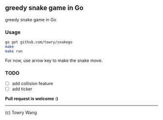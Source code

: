 greedy snake game in Go
-----------------------

greedy snake game in Go

### Usage

```bash
go get github.com/towry/snakego
make
make run
```

For now, use arrow key to make the snake move.

### TODO

- [ ] add collision feature
- [ ] add ticker

**Pull request is welcome :)**

--- 
(c) Towry Wang
